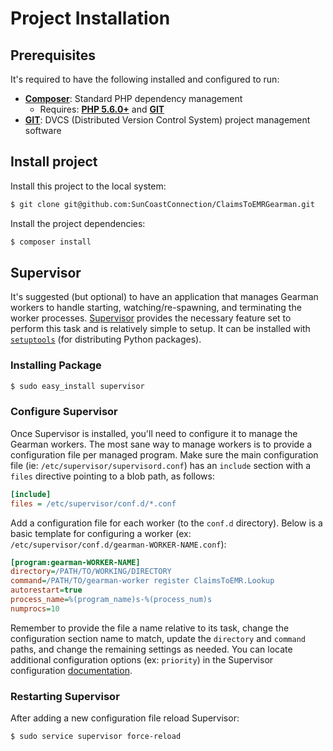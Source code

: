 # Project Installation

## Prerequisites

It's required to have the following installed and configured to run:

- [**Composer**](getcomposer.org): Standard PHP dependency management
    - Requires: [**PHP 5.6.0+**](php.net) and [**GIT**](git-scm.com)
- [**GIT**](git-scm.com): DVCS (Distributed Version Control System) project
management software

## Install project

Install this project to the local system:
```bash
$ git clone git@github.com:SunCoastConnection/ClaimsToEMRGearman.git
```

Install the project dependencies:
```bash
$ composer install
```

## Supervisor

It's suggested (but optional) to have an application that manages Gearman
workers to handle starting, watching/re-spawning, and terminating the worker
processes. [Supervisor](http://supervisord.org/) provides the necessary feature
set to perform this task and is relatively simple to setup. It can be installed
with [`setuptools`](https://pypi.python.org/pypi/setuptools) (for distributing
Python packages).

### Installing Package

```bash
$ sudo easy_install supervisor
```

### Configure Supervisor

Once Supervisor is installed, you'll need to configure it to manage the Gearman
workers. The most sane way to manage workers is to provide a configuration file
per managed program.  Make sure the main configuration file (ie:
`/etc/supervisor/supervisord.conf`) has an `include` section with a `files`
directive pointing to a blob path, as follows:

```ini
[include]
files = /etc/supervisor/conf.d/*.conf
```

Add a configuration file for each worker (to the `conf.d` directory). Below is a
basic template for configuring a worker
(ex: `/etc/supervisor/conf.d/gearman-WORKER-NAME.conf`):

```ini
[program:gearman-WORKER-NAME]
directory=/PATH/TO/WORKING/DIRECTORY
command=/PATH/TO/gearman-worker register ClaimsToEMR.Lookup
autorestart=true
process_name=%(program_name)s-%(process_num)s
numprocs=10
```

Remember to provide the file a name relative to its task, change the
configuration section name to match, update the `directory` and `command` paths,
and change the remaining settings as needed.  You can locate additional
configuration options (ex: `priority`) in the Supervisor configuration
[documentation](http://supervisord.org/configuration.html#program-x-section-settings).

### Restarting Supervisor

After adding a new configuration file reload Supervisor:

```bash
$ sudo service supervisor force-reload
```
